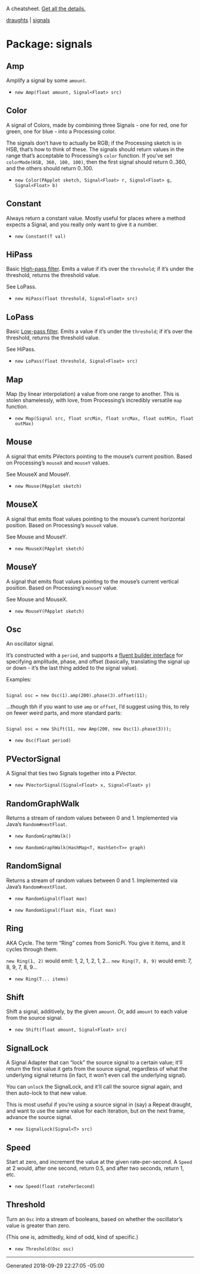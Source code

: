 A cheatsheet.
[Get all the details.](https://github.com/danbernier/draughts)

[draughts](draughts) | [signals](signals)

# Package: signals


## Amp


<p>Amplify a signal by some <code>amount</code>.</p>



* `new Amp(float amount, Signal<Float> src)`


## Color


<p>A signal of Colors, made by combining three Signals - one for red, one for
green, one for blue - into a Processing color.</p>

<p>The signals don’t have to actually be RGB; if the Processing sketch is in
HSB, that’s how to think of these. The signals should return values in the
range that’s acceptable to Processing’s <code>color</code> function. If you’ve set
<code>colorMode(HSB, 360, 100, 100)</code>, then the first signal should return 0..360,
and the others should return 0..100.</p>



* `new Color(PApplet sketch, Signal<Float> r, Signal<Float> g, Signal<Float> b)`


## Constant


<p>Always return a constant value. Mostly useful for places where a method
expects a Signal, and you really only want to give it a number.</p>



* `new Constant(T val)`


## HiPass


<p>Basic <a href="https://en.wikipedia.org/wiki/High-pass_filter">High-pass filter</a>.
Emits a value if it’s over the <code>threshold</code>; if it’s under the threshold,
returns the threshold value.</p>

<p>See LoPass.</p>



* `new HiPass(float threshold, Signal<Float> src)`


## LoPass


<p>Basic <a href="https://en.wikipedia.org/wiki/Low-pass_filter">Low-pass filter</a>.
Emits a value if it’s under the <code>threshold</code>; if it’s over the threshold,
returns the threshold value.</p>

<p>See HiPass.</p>



* `new LoPass(float threshold, Signal<Float> src)`


## Map


<p>Map (by linear interpolation) a value from one range to another. This is
stolen shamelessly, with love, from Processing’s incredibly versatile <code>map</code>
function.</p>



* `new Map(Signal src, float srcMin, float srcMax, float outMin, float outMax)`


## Mouse


<p>A signal that emits PVectors pointing to the mouse’s current position.
Based on Processing’s <code>mouseX</code> and <code>mouseY</code> values.</p>

<p>See MouseX and MouseY.</p>



* `new Mouse(PApplet sketch)`


## MouseX


<p>A signal that emits float values pointing to the mouse’s current horizontal
position.  Based on Processing’s <code>mouseX</code> value.</p>

<p>See Mouse and MouseY.</p>



* `new MouseX(PApplet sketch)`


## MouseY


<p>A signal that emits float values pointing to the mouse’s current vertical
position.  Based on Processing’s <code>mouseY</code> value.</p>

<p>See Mouse and MouseX.</p>



* `new MouseY(PApplet sketch)`


## Osc


<p>An oscillator signal.</p>

<p>It’s constructed with a <code>period</code>, and supports a <a href="https://stackoverflow.com/questions/17937755/what-is-the-difference-between-a-fluent-interface-and-the-builder-pattern">fluent builder
interface</a>
for specifying amplitude, phase, and offset (basically, translating the
signal up or down - it’s the last thing added to the signal value).</p>

<p>Examples:</p>

<p><code>
Signal osc = new Osc(1).amp(200).phase(3).offset(11);
</code></p>

<p>…though tbh if you want to use <code>amp</code> or <code>offset</code>, I’d suggest using this, to rely on fewer weird parts, and more standard parts:</p>

<p><code>
Signal osc = new Shift(11, new Amp(200, new Osc(1).phase(3)));
</code></p>



* `new Osc(float period)`


## PVectorSignal


<p>A Signal that ties two Signals together into a PVector.</p>



* `new PVectorSignal(Signal<Float> x, Signal<Float> y)`


## RandomGraphWalk


<p>Returns a stream of random values between 0 and 1. Implemented via Java’s
<code>Random#nextFloat</code>.</p>



* `new RandomGraphWalk()`

* `new RandomGraphWalk(HashMap<T, HashSet<T>> graph)`


## RandomSignal


<p>Returns a stream of random values between 0 and 1. Implemented via Java’s
<code>Random#nextFloat</code>.</p>



* `new RandomSignal(float max)`

* `new RandomSignal(float min, float max)`


## Ring


<p>AKA Cycle. The term “Ring” comes from SonicPi. You give it items, and it
cycles through them.</p>

<p><code>new Ring(1, 2)</code> would emit: 1, 2, 1, 2, 1, 2…
<code>new Ring(7, 8, 9)</code> would emit: 7, 8, 9, 7, 8, 9…</p>



* `new Ring(T... items)`


## Shift


<p>Shift a signal, additively, by the given <code>amount</code>. Or, add <code>amount</code> to
each value from the source signal.</p>



* `new Shift(float amount, Signal<Float> src)`


## SignalLock


<p>A Signal Adapter that can “lock” the source signal to a certain value; it’ll
return the first value it gets from the source signal, regardless of what
the underlying signal returns (in fact, it won’t even call the underlying
signal).</p>

<p>You can <code>unlock</code> the SignalLock, and it’ll call the source signal again, and
then auto-lock to that new value.</p>

<p>This is most useful if you’re using a source signal in (say) a Repeat
draught, and want to use the same value for each iteration, but on the next
frame, advance the source signal.</p>



* `new SignalLock(Signal<T> src)`


## Speed


<p>Start at zero, and increment the value at the given rate-per-second. A
<code>Speed</code> at 2 would, after one second, return 0.5, and after two seconds,
return 1, etc.</p>



* `new Speed(float ratePerSecond)`


## Threshold


<p>Turn an <code>Osc</code> into a stream of booleans, based on whether the oscillator’s
value is greater than zero.</p>

<p>(This one is, admittedly, kind of odd, kind of specific.)</p>



* `new Threshold(Osc osc)`



---------------

Generated 2018-09-29 22:27:05 -05:00
